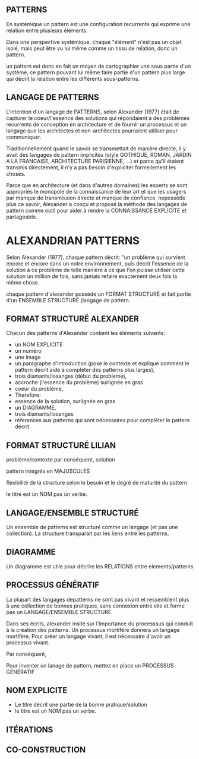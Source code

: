 
## PATTERNS

En systémique un pattern est une configuration recurrente qui exprime une relation entre plusieurs éléments. 

Dans une perspective systémique, chaque "élément" n'est pas un objet isolé, mais peut être vu lui même comme un tissu de relation, donc un pattern.

un pattern est donc en fait un moyen de cartographier une sous partie d'un système, ce pattern pouvant lui même faire partie d'un pattern plus large qui décrit la relation entre les différents sous-patterns.



## LANGAGE DE PATTERNS

L'intention d'un langage de PATTERNS, selon Alexander (1977) était de capturer le coeur/l'essence des solutions qui répondaient à des problèmes recurrents de conception en architecture et de fournir un processus et un langage que les architectes et non-architectes pourraient utiliser pour communiquer.

 Traditionnellement quand le savoir se transmettait de manière directe, il y avait des langages de pattern implicites (style GOTHIQUE, ROMAN, JARDIN A LA FRANCAISE, ARCHITECTURE PARISIENNE, ...) et parce qu'il étaient transmis directement, il n'y a pas besoin d'expliciter formellement les choses.

Parce que en architecture (et dans d'autres domaines) les experts se sont appropriés le monopole de la connaissance de leur art et que les usagers par manque de transmission directe et manque de confiance, nepossède plus ce savoir, Alexander a conçu et proposé la méthode des langages de pattern comme outil pour aider à rendre la CONNAISSANCE EXPLICITE et partageable.





# ALEXANDRIAN PATTERNS

Selon Alexander (1977), chaque pattern décrit: "un problème qui survient encore et encore dans un notre environnement, puis décrit l'essence de la solution à ce problème de telle manière à ce que l'on puisse utiliser cette solution un million de fois, sans jamais refaire exactement deux fois la même chose.

chaque pattern d'alexander possède un FORMAT STRUCTURÉ et fait partie d'un ENSEMBLE STRUCTURÉ (langage de pattern.

## FORMAT STRUCTURÉ ALEXANDER

Chacun des patterns d'Alexander contient les éléments suivants:
- un NOM EXPLICITE
- un numéro
- une image 
- un paragraphe d'introduction (pose le contexte et explique comment le pattern décrit aide à compléter des patterns plus larges), 
- trois diamants/losanges (début du probleme), 
- accroche (l'essence du problème) surlignée en gras
- coeur du problème, 
- Therefore:
- essence de la solution, surlignée en gras
- un DIAGRAMME, 
- trois diamants/losanges
- réferences aux patterns qui sont nécessaires pour compléter le pattern décrit. 

## FORMAT STRUCTURÉ LILIAN

problème/contexte
par conséquent,
solution

pattern intégrés en MAJUSCULES

flexibilité de la structure selon le besoin et le degré de maturité du pattern

le titre est un NOM pas un verbe.

## LANGAGE/ENSEMBLE STRUCTURÉ

Un ensemble de patterns est structuré comme un langage (et pas une collection). La structure transparait par les liens entre les patterns.

## DIAGRAMME

Un diagramme est utile pour décrire les RELATIONS entre elements/patterns

## PROCESSUS GÉNÉRATIF

La plupart des langages depatterns ne sont pas vivant et ressemblent plus à une collection de bonnes pratiques, sans connexion entre elle et forme pas un LANGAGE/ENSEMBLE STRUCTURÉ.

Dans ses écrits, alexander insite sur l'importance du processsus qui conduit à la création des patterns. Un processus mortifère donnera un langage mortifère. Pour créer un langage vivant, il est nécessaire d'avoir un processus vivant.

Par conséquent,

Pour inventer un lanage de pattern, mettez en place un PROCESSUS GÉNÉRATIF
 

## NOM EXPLICITE

- Le titre décrit une partie de la bonne pratique/solution
- le titre est un NOM pas un verbe.

## ITÉRATIONS


## CO-CONSTRUCTION


